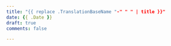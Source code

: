 ```yaml
---
title: "{{ replace .TranslationBaseName "-" " " | title }}"
date: {{ .Date }}
draft: true
comments: false

---
```



